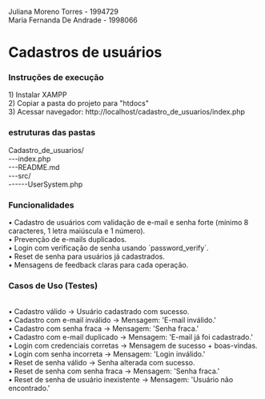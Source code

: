 Juliana Moreno Torres - 1994729<br>
Maria Fernanda De Andrade - 1998066<br>

<h1>Cadastros de usuários</h1>

<h3>Instruções de execução</h3>
1) Instalar XAMPP<br>
2) Copiar a pasta do projeto para "htdocs"<br>
3) Acessar navegador: http://localhost/cadastro_de_usuarios/index.php<br>

<h3>estruturas das pastas</h3>
Cadastro_de_usuarios/<br>
---index.php<br>
---README.md<br>
---src/<br>
------UserSystem.php<br>

<h3>Funcionalidades</h3>
• Cadastro de usuários com validação de e-mail e senha forte (mínimo 8 caracteres, 1 letra 
maiúscula e 1 número). <br>
• Prevenção de e-mails duplicados. <br>
• Login com verificação de senha usando `password_verify`. <br>
• Reset de senha para usuários já cadastrados. <br>
• Mensagens de feedback claras para cada operação. <br>

<h3>Casos de Uso (Testes)</h3> <br>
• Cadastro válido → Usuário cadastrado com sucesso. <br>
• Cadastro com e-mail inválido → Mensagem: 'E-mail inválido.' <br>
• Cadastro com senha fraca → Mensagem: 'Senha fraca.' <br>
• Cadastro com e-mail duplicado → Mensagem: 'E-mail já foi cadastrado.' <br>
• Login com credenciais corretas → Mensagem de sucesso + boas-vindas. <br>
• Login com senha incorreta → Mensagem: 'Login inválido.' <br>
• Reset de senha válido → Senha alterada com sucesso. <br>
• Reset de senha com senha fraca → Mensagem: 'Senha fraca.' <br>
• Reset de senha de usuário inexistente → Mensagem: 'Usuário não encontrado.' <br>
